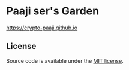# Paaji ser's Garden

https://crypto-paaji.github.io

## License

Source code is available under the [MIT license](LICENSE.md).
